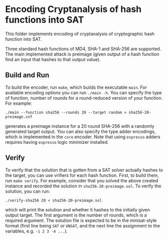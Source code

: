 # Encoding Cryptanalysis of hash functions into SAT

This folder implements encoding of cryptanalysis of cryptographic hash function
into SAT.

Three standard hash functions of MD4, SHA-1 and SHA-256 are supported. The main
implemented attack is preimage (given output of a hash function find an input
that hashes to that output value).

## Build and Run
To build the encoder, run `make`, which builds the executable `main`. For
available encoding options you can run `./main -h`.  You can specify the type
of function, number of rounds for a round-reduced version of your function.
For example:

```
./main --function sha256 --rounds 20 --target random > sha256-20-preimage.cnf
```

generates a preimage instance for a 20 round SHA-256 with a randomly generated
target output. You can also specify the type adder encodings, which is
implemented in the `core` encoder. Note that using `espresso` adders requires
having `espresso` logic minimizer installed.

## Verify
To verify that the solution that is gotten from a SAT solver actually hashes to
the target, you can use vrifiers for each hash function. First, to build them,
run `make verify`. For example, consider that you solved the above created
instance and recorded the solution in `sha256-20-preimage.sol`. To verify the
solution, you can run:


```
./verify-sha256 20 < sha256-20-preimage.sol
```

which will print the solution and whether it hashes to the initially given
output target. The first argument is the number of rounds, which is a required
argument. The solution file is expected to be in the minisat-style format
(first line being `SAT` or `UNSAT`, and the next line the assignment to the
variables, e.g. `-1 2 3 -4 ...`).

